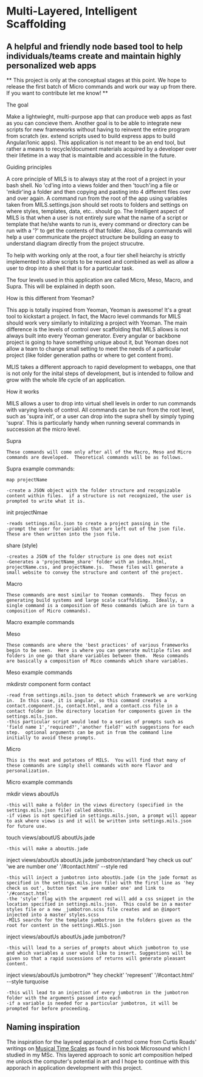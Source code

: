 # Multi-Layered, Intelligent Scaffolding

## A helpful and friendly node based tool to help individuals/teams create and maintain highly personalized web apps 

** This project is only at the conceptual stages at this point.  We hope to release the first batch of Micro commands and work our way up from there.  If you want to contribute let me know! **

The goal

Make a lightwieght, multi-purpose app that can produce web apps as fast as you can concieve them.  Another goal is to be able to integrate new scripts for new frameworks without having to reinvent the entire program from scratch (ex. extend scripts used to build express apps to build Angular/Ionic apps).  This application is not meant to be an end tool, but rather a means to recycle/document materials acquired by a developer over their lifetime in a way that is maintaible and accessible in the future.


Guiding principles

A core principle of MILS is to always stay at the root of a project in your bash shell.  No 'cd'ing into a views folder and then 'touch'ing a file or 'mkdir'ing a folder and then copying and pasting into 4 different files over and over again.  A command run from the root of the app using variables taken from MILS.settings.json should set roots to folders and settings on where styles, templates, data, etc.. should go.  The Intelligent aspect of MILS is that when a user is not entirely sure what the name of a script or template that he/she wants to run is, every command or directory can be run with a '?' to get the contents of that folder.  Also, Supra commands will help a user communicate the project structure be building an easy to understand diagram directly from the project strucutre. 

To help with working only at the root, a four tier shell heiarchy is strictly implemented to allow scripts to be reused and combined as well as allow a user to drop into a shell that is for a particular task.  

The four levels used in this application are called Micro, Meso, Macro, and Supra.  This will be explained in depth soon.


How is this different from Yeoman?

This app is totally inspired from Yeoman, Yeoman is awesome!  It's a great tool to kickstart a project.  In fact, the Macro level commands for MILS should work very similarly to initalizing a project with Yeoman.  The main difference is the levels of control over scaffolding that MILS allows is not always built into every Yeoman generator.  Every angular or backbone project is going to have something unique about it, but Yeoman does not allow a team to change small setting to meet the needs of a particular project (like folder generation paths or where to get content from).   

MLIS takes a different approach to rapid development to webapps, one that is not only for the inital steps of development, but is intended to follow and grow with the whole life cycle of an application.


How it works

  MILS allows a user to drop into virtual shell levels in order to run commands with varying levels of control. All commands can be run from the root level, such as 'supra init', or a user can drop into the supra shell by simply typing 'supra'.  This is particularly handy when running several commands in succession at the micro level. 


Supra

	These commands will come only after all of the Macro, Meso and Micro commands are developed.  Theoretical commands will be as follows. 

Supra example commands:

```node
map projectName
```

	-create a JSON object with the folder structure and recognizable content within files.  if a structure is not recognized, the user is prompted to write what it is.

init projectNmae

	-reads settings.mils.json to create a project passing in the 
	-prompt the user for variables that are left out of the json file. These are then written into the json file.

share (style)
	
	-creates a JSON of the folder structure is one does not exist
	-Generates a 'projectName_share' folder with an index.html, projectName.css, and projectName.js.  These files will generate a small website to convey the structure and content of the project.  

Macro

	These commands are most similar to Yeoman commands.  They focus on generating build systems and large scale scaffolding.  Ideally, a single command is a composition of Meso commands (which are in turn a composition of Micro commands).

Macro example commands 

Meso

	These commands are where the 'best practices' of various frameworks begin to be seen.  Here is where you can generate multiple files and folders in one go that share variables between them.  Meso commands are basically a composition of Mico commands which share variables.  

Meso example commands

mkdirstr component form contact

	-read from settings.mils.json to detect which framework we are working in.  In this case, it is angular, so this command creates a contact.component.js, contact.html, and a contact.css file in a contact folder in the directory location for components given in the settings.mils.json.  
	-this particular script would lead to a series of prompts such as 'field name 1','required?','another field?' with suggestions for each step.  optional arguments can be put in from the command line initially to avoid these prompts. 



Micro  

	This is ths meat and potatoes of MILS.  You will find that many of these commands are simply shell commands with more flavor and personalization.

Micro example commands

mkdir views aboutUs
	
	-this will make a folder in the views directory (specified in the settings.mils.json file) called aboutUs.  
	-if views is not specified in settings.mils.json, a prompt will appear to ask where views is and it will be written into settings.mils.json for future use.

touch views/aboutUS aboutUs.jade

	-this will make a aboutUs.jade 

inject views/aboutUs aboutUs.jade jumbotron/standard 'hey check us out' 'we are number one' '/#contact.html' --style red

	-this will inject a jumbotron into aboutUs.jade (in the jade format as specified in the settings.mils.json file) with the first line as 'hey check us out', button text 'we are number one' and link to '/#contact.html'
	-the 'style' flag with the argument red will add a css snippet in the location specified in settings.mils.json.  This could be in a master styles file or a new _jumbotron.scss file creates and an @import injected into a master styles.scss
	-MILS searchs for the template jumbotron in the folders given as the root for content in the settings.MILS.json

inject views/aboutUs aboutUs.jade jumbotron/?

	-this will lead to a series of prompts about which jumbotron to use and which variables a user would like to insert. Suggestions will be given so that a rapid sucessions of returns will generate pleasant content.

inject views/aboutUs jumbotron/* 'hey checkit' 'represent' '/#contact.html' --style turquoise

	-this will lead to an injection of every jumbotron in the jumbotron folder with the arguments passed into each
	-if a variable is needed for a particular jumbotron, it will be prompted for before proceeding.


Naming inspiration
------------------
The inspiration for the layered approach of control come from Curtis Roads' writings on [Musical Time Scales] as found in his book Microsound which I studied in my MSc.  This layered approach to sonic art composition helped me unlock the computer's potential in art and I hope to continue with this apporach in application development with this project.



[Musical Time Scales]: https://slowdensity.files.wordpress.com/2013/05/timescales-diagram.jpg?w=549 "Curtis Roads: Musical Time Scales"